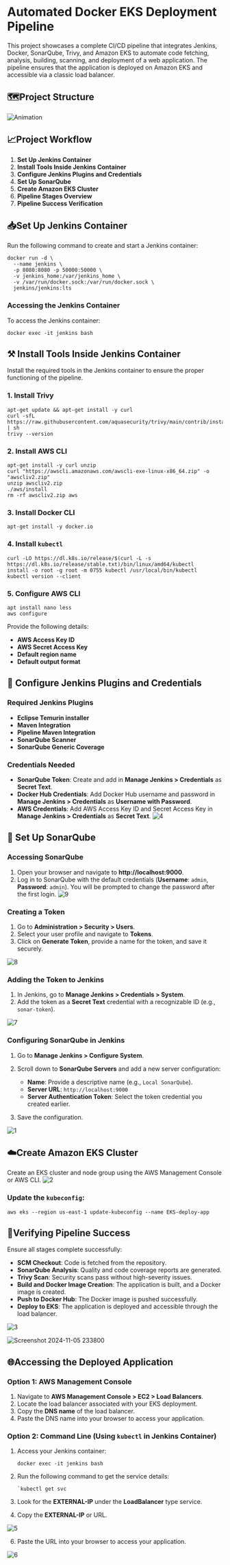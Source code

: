 # Automated Docker EKS Deployment Pipeline

This project showcases a complete CI/CD pipeline that integrates Jenkins, Docker, SonarQube, Trivy, and Amazon EKS to automate code fetching, analysis, building, scanning, and deployment of a web application. The pipeline ensures that the application is deployed on Amazon EKS and accessible via a classic load balancer.

## 🗺️​Project Structure
![Animation](https://github.com/user-attachments/assets/6a780496-41f3-4d3b-bed1-26d1616b1c75)

##  📈Project Workflow

1.  **Set Up Jenkins Container**
2.  **Install Tools Inside Jenkins Container**
3.  **Configure Jenkins Plugins and Credentials**
4.  **Set Up SonarQube**
5.  **Create Amazon EKS Cluster**
6.  **Pipeline Stages Overview**
7.  **Pipeline Success Verification**

## 📥Set Up Jenkins Container

Run the following command to create and start a Jenkins container:

```
docker run -d \
  --name jenkins \
  -p 8080:8080 -p 50000:50000 \
  -v jenkins_home:/var/jenkins_home \
  -v /var/run/docker.sock:/var/run/docker.sock \
  jenkins/jenkins:lts
  ```

### Accessing the Jenkins Container

To access the Jenkins container:
```
docker exec -it jenkins bash
```

## ⚒️ Install Tools Inside Jenkins Container

Install the required tools in the Jenkins container to ensure the proper functioning of the pipeline.

### 1. Install Trivy

```
apt-get update && apt-get install -y curl
curl -sfL https://raw.githubusercontent.com/aquasecurity/trivy/main/contrib/install.sh | sh
trivy --version
```

### 2. Install AWS CLI
```
apt-get install -y curl unzip
curl "https://awscli.amazonaws.com/awscli-exe-linux-x86_64.zip" -o "awscliv2.zip"
unzip awscliv2.zip
./aws/install
rm -rf awscliv2.zip aws
```

### 3. Install Docker CLI
```
apt-get install -y docker.io
```

### 4. Install `kubectl`
```
curl -LO https://dl.k8s.io/release/$(curl -L -s https://dl.k8s.io/release/stable.txt)/bin/linux/amd64/kubectl
install -o root -g root -m 0755 kubectl /usr/local/bin/kubectl
kubectl version --client
```
### 5. Configure AWS CLI
```
apt install nano less
aws configure
```

Provide the following details:

-   **AWS Access Key ID**
-   **AWS Secret Access Key**
-   **Default region name** 
-   **Default output format** 

## 🔰 Configure Jenkins Plugins and Credentials

### Required Jenkins Plugins

-   **Eclipse Temurin installer**
-   **Maven Integration**
-   **Pipeline Maven Integration**
-   **SonarQube Scanner**
-   **SonarQube Generic Coverage**

### Credentials Needed

-   **SonarQube Token**: Create and add in **Manage Jenkins > Credentials** as **Secret Text**.
-   **Docker Hub Credentials**: Add Docker Hub username and password in **Manage Jenkins > Credentials** as **Username with Password**.
-   **AWS Credentials**: Add AWS Access Key ID and Secret Access Key in **Manage Jenkins > Credentials** as **Secret Text**.
  ![4](https://github.com/user-attachments/assets/044a5479-5c27-4eee-856b-daa1ac54aa8b)


## 🧪 Set Up SonarQube

### Accessing SonarQube

1.  Open your browser and navigate to **http://localhost:9000**.
2.  Log in to SonarQube with the default credentials (**Username**: `admin`, **Password**: `admin`). You will be prompted to change the password after the first login.
   ![9](https://github.com/user-attachments/assets/1b237001-1823-43e4-9282-9f8909a4f38b)

### Creating a Token

1.  Go to **Administration > Security > Users**.
2.  Select your user profile and navigate to **Tokens**.
3.  Click on **Generate Token**, provide a name for the token, and save it securely.
   
   ![8](https://github.com/user-attachments/assets/7fcd292f-1864-4a1c-903e-c6e7366a216d)

### Adding the Token to Jenkins

1.  In Jenkins, go to **Manage Jenkins > Credentials > System**.
2.  Add the token as a **Secret Text** credential with a recognizable ID (e.g., `sonar-token`).
   
   ![7](https://github.com/user-attachments/assets/4115d4bd-7974-4a7b-bea2-af043858b3c2)

### Configuring SonarQube in Jenkins

1.  Go to **Manage Jenkins > Configure System**.

2.  Scroll down to **SonarQube Servers** and add a new server configuration:
    
    -   **Name**: Provide a descriptive name (e.g., `Local SonarQube`).
    -   **Server URL**: `http://localhost:9000`
    -   **Server Authentication Token**: Select the token credential you created earlier.
3.  Save the configuration.

   ![1](https://github.com/user-attachments/assets/c4172694-0ca2-4ed1-bdcf-e7ad895a4747)


## ☁️Create Amazon EKS Cluster

Create an EKS cluster and node group using the AWS Management Console or AWS CLI.
![2](https://github.com/user-attachments/assets/dc75fd34-0d0f-46fb-9989-0c3ea51943bb)


### Update the `kubeconfig`:
```
aws eks --region us-east-1 update-kubeconfig --name EKS-deploy-app
```


## 🎉Verifying Pipeline Success

Ensure all stages complete successfully:

-   **SCM Checkout**: Code is fetched from the repository.
-   **SonarQube Analysis**: Quality and code coverage reports are generated.
-   **Trivy Scan**: Security scans pass without high-severity issues.
-   **Build and Docker Image Creation**: The application is built, and a Docker image is created.
-   **Push to Docker Hub**: The Docker image is pushed successfully.
-   **Deploy to EKS**: The application is deployed and accessible through the load balancer.
  
  ![3](https://github.com/user-attachments/assets/022eff1b-895a-4cd9-acde-0145706b6eed)

  ![Screenshot 2024-11-05 233800](https://github.com/user-attachments/assets/d3d3326c-cdcf-447d-aa26-4420f5e1ce95)

## 🌐Accessing the Deployed Application

### Option 1: AWS Management Console

1.  Navigate to **AWS Management Console > EC2 > Load Balancers**.
2.  Locate the load balancer associated with your EKS deployment.
3.  Copy the **DNS name** of the load balancer.
4.  Paste the DNS name into your browser to access your application.

### Option 2: Command Line (Using `kubectl` in Jenkins Container)

1.  Access your Jenkins container:
    ```
    docker exec -it jenkins bash
    ```
2.  Run the following command to get the service details:
    ```    
    `kubectl get svc
    ```

3.  Look for the **EXTERNAL-IP** under the **LoadBalancer** type service.
    
4.  Copy the **EXTERNAL-IP** or URL.

   ![5](https://github.com/user-attachments/assets/9bf14c78-701c-473b-b2fc-a4fca2227bc7)
    
6.  Paste the URL into your browser to access your application.
   
   ![6](https://github.com/user-attachments/assets/92454859-0116-469d-a35f-1e553c1a1572)

   
